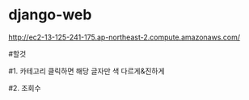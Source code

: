 # django-web

http://ec2-13-125-241-175.ap-northeast-2.compute.amazonaws.com/

#할것

#1. 카테고리 클릭하면 해당 글자만 색 다르게&진하게 

#2. 조회수
